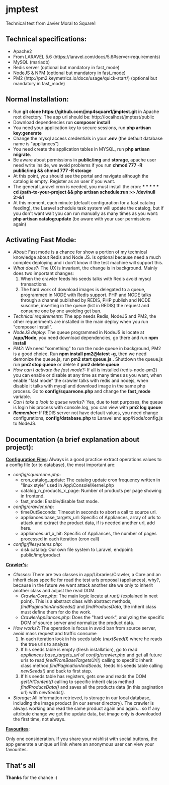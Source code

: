 # jmptest
Technical test from Javier Moral to Square1

<h2>Technical specifications:</h2>

<ul>
    <li>Apache2</li>
    <li>From LARAVEL 5.6 (https://laravel.com/docs/5.6#server-requirements)</li>
    <li>MySQL (mariadb)</li>
    <li>Redis server (optional but mandatory in fast_mode)</li>
    <li>NodeJS & NPM (optional but mandatory in fast_mode)</li>
    <li>PM2 (http://pm2.keymetrics.io/docs/usage/quick-start/) (optional but mandatory in fast_mode)</li>
</ul>

<h2>Normal Installation:</h2>

<ul>
    <li>Run <b>git clone https://github.com/jmp4square1/jmptest.git</b> in Apache root directory. The app url should be: http://localhost/jmptest/public</li>
    <li>Download dependencies run <b>composer install</b></li>
    <li>You need your application key to secure sessions, run <b>php artisan key:generate</b></li>
    <li>Change the mysql access credentials in your <b>.env</b> (the default database name is "appliances")</li>
    <li>You need create the application tables in MYSQL, run <b>php artisan migrate</b>.</li>
    <li>Be aware about permissions in <b>public/img</b> and <b>storage</b>, apache user need write inside, we avoid problems if you run <b>chmod 777 -R public/img && chmod 777 -R storage</b></li>
    <li>At this point, you should see the portal and navigate although the catalog is empty. Register as an user if you want.</li>
    <li>The general Laravel cron is needed, you must install the cron: <b>* * * * * cd /path-to-your-project && php artisan schedule:run >> /dev/null 2>&1</b></li>
    <li>At this moment, each minute (default configuration for a fast catalog feeding), the Laravel schedule task system will update the catalog, but if you don't want wait you can run manually as many times as you want: <b>php artisan catalog:update</b> (be aware with your user permissions again)</li>
</ul>

<h2>Activating Fast Mode:</h2>

<ul>
    <li><i>About:</i> Fast mode is a chance for show a portion of my technical knowledge about Redis and Node JS. Is optional because need a much complex deploying and i don't know if the test machine will support this.</li>
    <li><i>What does?:</i> The UX is invariant, the change is in background. Mainly does two important changes:
    <ol>
        <li>When the crawler feeds his seeds talks with Redis avoid mysql transactions.</li>
        <li>The hard work of download images is delegated to a queue, programmed in NODE with Redis support. PHP and NODE talks through a channel published by REDIS, PHP publish and NODE suscribe, inserting in the queue (list in REDIS) the request and consume one by one avoiding get ban.</li>
    </ol>        
    </li>
    <li><i>Technical requirements:</i> The app needs Redis, NodeJS and PM2, the other requeriments are installed in the main deploy when you run "composer install".</li>
    <li><i>NodeJS deploy:</i> The queue programmed in NodeJS is locate at <b>/app/Node</b>, you need download dependencies, go there and run <b>npm install</b></li>
    <li><i>PM2</i>: We need "something" to run the node queue in background, PM2 is a good choice. Run <b>npm install pm2@latest -g</b>, then we need demonize the queue.js, run <b>pm2 start queue.js</b> . Shutdown the queue.js run <b>pm2 stop queue</b> or delete it <b>pm2 delete queue</b></li>
    <li><i>How can I activate the fast mode?:</i> If all is installed (redis-node-pm2) you can enable or disable at any time as many times as you want, when enable "fast mode" the crawler talks with redis and nodejs, when disable it talks with mysql and download image in the same php process. Go to <b>config/squareone.php</b> and change the <b>fast_mode</b> variable.</li>
    <li><i>Can I take a look to queue works?:</i> Yes, due to test purposes, the queue is login his process with console.log, you can view with <b>pm2 log queue</b></li>
    <li><i><b>Remember</b>:</i> If REDIS server not have default values, you need change configurations, <b>config/database.php</b> to Laravel and </b>app/Node/config.js</b> to NodeJS.</li>
</ul>

<h2>Documentation (a brief explanation about project):</h2>

<u><b>Configuration Files</b></u>: Always is a good practice extract operations values to a config file (or to database), the most important are: 
<ul>
<li><i>config/squareone.php</i>:
    <ul>
        <li>
            cron_catalog_update: The catalog update cron frequency written in "linux style" used in App\Console\Kernel.php
        </li>
        <li>
            catalog_n_products_x_page: Number of products per page showing in frontend.
        </li>
        <li>
            fast_mode: Enable/disable fast mode.
        </li>
    </ul>    
</li>
<li><i>config/crawler.php</i>:
    <ul>
        <li>
            timeOutSeconds: Timeout in seconds to abort a call to source url.
        </li>
        <li>
            appliances.base_targets_url: Specific of Appliances, array of urls to attack and extract the product data, if is needed another url, add here.
        </li>
        <li>
            appliances.url_x_hit: Specific of Appliances, the number of pages processed in each iteration (cron call)
        </li>
    </ul>    
</li>
<li><i>config/filesystems.php</i>:
    <ul>
        <li>
            disk.catalog: Our own file system to Laravel, endpoint: public/img/product
        </li>
    </ul>
</li>
</ul>

<u><b>Crawler's</b></u>: 
<ul>
    <li><i>Classes</i>: There are two classes in app/Libraries/Crawler, a Core and an inherit class specific for read the test urls proposal (appliances), why?, because in the future we want attack another site we only to inherit another class and adjust the read DOM.
        <ul>
            <li><i>CrawlerCore.php</i>: The main logic locate at <i>run()</i> (explained in next point). This is a abstract class with abstract methods, <i>findPaginationAndSeeds()</i> and <i>findProducsData</i>, the inherit class must define them for do the work.</li>
            <li><i>CrawlerAppliances.php</i>: Does the "hard work", analyzing the specific DOM of source server and normalize the product data.</li>        
        </ul>
    </li>    
    <li><i>How works?</i>: The operation is focus in avoid ban from source server, avoid mass request and traffic consume
    <ol>
        <li>In each iteration look in his seeds table (<i>nextSeed()</i>) where he reads the true urls to analyze</li>
        <li>If his seeds table is empty (fresh installation), go to read <i>appliances.base_targets_url</i> of <i>config/crawler.php</i> and get all future urls to read <i>feedFromBaseTargetsUrl()</i> calling to specific inherit class method <i>findPaginationAndSeeds</i>, feeds his seeds table calling <i>newSeeds()</i> and back to first step.</li>
        <li>If his seeds table has registers, gets one and reads the DOM <i>getUrlContent()</i> calling to specific inherit class method <i>findProducsData()</i> and saves all the products data (in this pagination url) with <i>newSeeds()</i>.
        </li>
    </ol>
    </li>
    <li><i>Storage</i>: All information retrieved, is storage in our local database, including the image product (in our server directory). The crawler is always working and read the same product again and again... so If any attribute change we get the update data, but image only is downloaded the first time, not always.
    </li>
</ul>

<u><b>Favourites</b></u>: 

Only one consideration. If you share your wishlist with social buttons, the app generate a unique url link where an anonymous user can view your favourites.

<h2>That's all</h2>

<b>Thanks</b> for the chance :)
